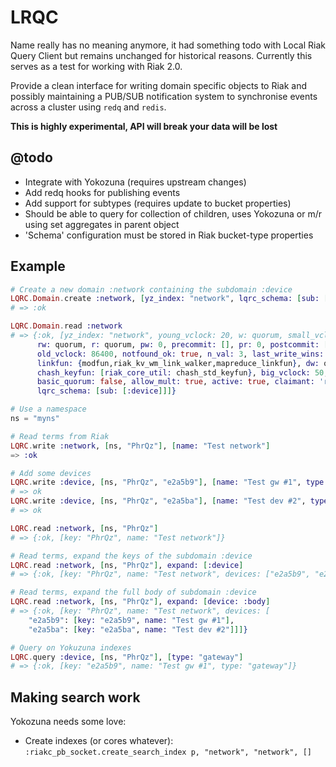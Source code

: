 # LRQC

Name really has no meaning anymore, it had something todo with Local Riak Query Client
but remains unchanged for historical reasons. Currently this serves as
a test for working with Riak 2.0.

Provide a clean interface for writing domain specific objects to Riak
and possibly maintaining a PUB/SUB notification system to synchronise
events across a cluster using `redq` and `redis`.


**This is highly experimental, API will break your data will be lost**

## @todo

+ Integrate with Yokozuna (requires upstream changes)
+ Add redq hooks for publishing events
+ Add support for subtypes (requires update to bucket properties)
 + Should be able to query for collection of children, uses Yokozuna
   or m/r using set aggregates in parent object
 + 'Schema' configuration must be stored in Riak bucket-type properties

## Example

```elixir
# Create a new domain :network containing the subdomain :device
LQRC.Domain.create :network, [yz_index: "network", lqrc_schema: [sub: [:device]]]
# => :ok

LQRC.Domain.read :network
# => {:ok, [yz_index: "network", young_vclock: 20, w: quorum, small_vclock: 50
      rw: quorum, r: quorum, pw: 0, precommit: [], pr: 0, postcommit: [],
      old_vclock: 86400, notfound_ok: true, n_val: 3, last_write_wins: false,
      linkfun: {modfun,riak_kv_wm_link_walker,mapreduce_linkfun}, dw: quorum,
      chash_keyfun: [riak_core_util: chash_std_keyfun}, big_vclock: 50,
      basic_quorum: false, allow_mult: true, active: true, claimant: 'riak@universe',
      lqrc_schema: [sub: [:device]]]}

# Use a namespace
ns = "myns"

# Read terms from Riak
LQRC.write :network, [ns, "PhrQz"], [name: "Test network"]
=> :ok

# Add some devices
LQRC.write :device, [ns, "PhrQz", "e2a5b9"], [name: "Test gw #1", type: "gateway"]
# => ok
LQRC.write :device, [ns, "PhrQz", "e2a5ba"], [name: "Test dev #2", type: "router"]
# => ok

LQRC.read :network, [ns, "PhrQz"]
# => {:ok, [key: "PhrQz", name: "Test network"]}

# Read terms, expand the keys of the subdomain :device
LQRC.read :network, [ns, "PhrQz"], expand: [:device]
# => {:ok, [key: "PhrQz", name: "Test network", devices: ["e2a5b9", "e2a5ba"]]}

# Read terms, expand the full body of subdomain :device
LQRC.read :network, [ns, "PhrQz"], expand: [device: :body]
# => {:ok, [key: "PhrQz", name: "Test network", devices: [
	"e2a5b9": [key: "e2a5b9", name: "Test gw #1"],
	"e2a5ba": [key: "e2a5ba", name: "Test dev #2"]]]}

# Query on Yokuzuna indexes
LQRC.query :device, [ns, "PhrQz"], [type: "gateway"]
# => {:ok, [key: "e2a5b9", name: "Test gw #1", type: "gateway"]}
```


## Making search work

Yokozuna needs some love:

- Create indexes (or cores whatever):
  `:riakc_pb_socket.create_search_index p, "network", "network", []`
